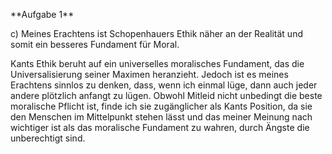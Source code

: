 \*\*Aufgabe 1\*\*



c) Meines Erachtens ist Schopenhauers Ethik näher an der Realität und somit ein besseres Fundament für Moral. 

Kants Ethik beruht auf ein universelles moralisches Fundament, das die Universalisierung seiner Maximen heranzieht. Jedoch ist es meines Erachtens sinnlos zu denken, dass, wenn ich einmal lüge, dann auch jeder andere plötzlich anfangt zu lügen. Obwohl Mitleid nicht unbedingt die beste moralische Pflicht ist, finde ich sie zugänglicher als Kants Position, da sie den Menschen im Mittelpunkt stehen lässt und das meiner Meinung nach wichtiger ist als das moralische Fundament zu wahren, durch Ängste die unberechtigt sind.



